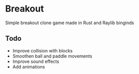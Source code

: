 # Breakout

Simple breakout clone game made in Rust and Raylib binginds

## Todo

- Improve collision with blocks
- Smoothen ball and paddle movements
- Improve sound effects
- Add animations
